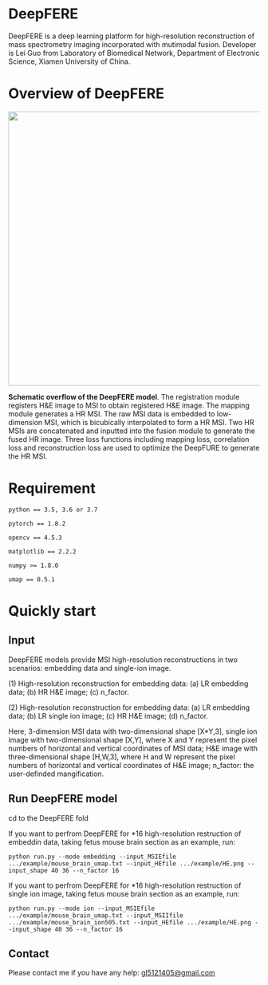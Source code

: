 # DeepFERE
DeepFERE is a deep learning platform for high-resolution reconstruction of mass spectrometry imaging incorporated with mutimodal fusion.
Developer is Lei Guo from Laboratory of Biomedical Network, Department of Electronic Science, Xiamen University of China.

# Overview of DeepFERE

<div align=center>
<img src="https://user-images.githubusercontent.com/70273368/230378358-129af693-2e52-4197-a037-600dce0b6bac.png" width="800" height="550" /><br/>
</div>

__Schematic overflow of the DeepFERE model__. The registration module registers H&E image to MSI to obtain registered H&E image. 
The mapping module generates a HR MSI. The raw MSI data is embedded to low-dimension MSI, which is bicubically interpolated to form a HR MSI. 
Two HR MSIs are concatenated and inputted into the fusion module to generate the fused HR image. 
Three loss functions including mapping loss, correlation loss and reconstruction loss are used to optimize the DeepFURE to generate the HR MSI.

# Requirement

    python == 3.5, 3.6 or 3.7
    
    pytorch == 1.8.2
    
    opencv == 4.5.3
    
    matplotlib == 2.2.2

    numpy >= 1.8.0
    
    umap == 0.5.1
    
# Quickly start

## Input

DeepFERE models provide MSI high-resolution reconstructions in two scenarios: embedding data and single-ion image.

(1) High-resolution reconstruction for embedding data: (a) LR embedding data; (b) HR H&E image; (c) n_factor.

(2) High-resolution reconstruction for embedding data: (a) LR embedding data; (b) LR single ion image; (c) HR H&E image; (d) n_factor.

Here, 3-dimension MSI data with two-dimensional shape [X*Y,3], single ion image with two-dimensional shape [X,Y], where X and Y represent the pixel numbers of horizontal and vertical coordinates of MSI data; H&E image with three-dimensional shape [H,W,3], where H and W represent the pixel numbers of horizontal and vertical coordinates of H&E image;  n_factor: the user-definded mangification. 

## Run DeepFERE model

cd to the DeepFERE fold

If you want to perfrom DeepFERE for *16 high-resolution restruction of embeddin data, taking fetus mouse brain section as an example, run:
    
    python run.py --mode embedding --input_MSIEfile .../example/mouse_brain_umap.txt --input_HEfile .../example/HE.png --input_shape 40 36 --n_factor 16 
    
If you want to perfrom DeepFERE for *16 high-resolution restruction of single ion image, taking fetus mouse brain section as an example, run:

    python run.py --mode ion --input_MSIEfile .../example/mouse_brain_umap.txt --input_MSIIfile .../example/mouse_brain_ion505.txt --input_HEfile .../example/HE.png --input_shape 40 36 --n_factor 16 

## Contact

Please contact me if you have any help: gl5121405@gmail.com



